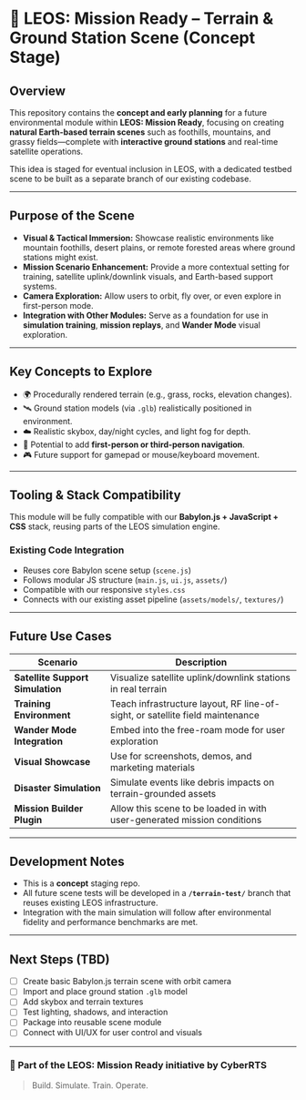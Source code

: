 # 🌄 LEOS: Mission Ready – Terrain & Ground Station Scene (Concept Stage)

## Overview

This repository contains the **concept and early planning** for a future environmental module within **LEOS: Mission Ready**, focusing on creating **natural Earth-based terrain scenes** such as foothills, mountains, and grassy fields—complete with **interactive ground stations** and real-time satellite operations.

This idea is staged for eventual inclusion in LEOS, with a dedicated testbed scene to be built as a separate branch of our existing codebase.

---

## Purpose of the Scene

- **Visual & Tactical Immersion:** Showcase realistic environments like mountain foothills, desert plains, or remote forested areas where ground stations might exist.
- **Mission Scenario Enhancement:** Provide a more contextual setting for training, satellite uplink/downlink visuals, and Earth-based support systems.
- **Camera Exploration:** Allow users to orbit, fly over, or even explore in first-person mode.
- **Integration with Other Modules:** Serve as a foundation for use in **simulation training**, **mission replays**, and **Wander Mode** visual exploration.

---

## Key Concepts to Explore

- 🌍 Procedurally rendered terrain (e.g., grass, rocks, elevation changes).
- 🛰️ Ground station models (via `.glb`) realistically positioned in environment.
- ☁️ Realistic skybox, day/night cycles, and light fog for depth.
- 👣 Potential to add **first-person or third-person navigation**.
- 🎮 Future support for gamepad or mouse/keyboard movement.

---

## Tooling & Stack Compatibility

This module will be fully compatible with our **Babylon.js + JavaScript + CSS** stack, reusing parts of the LEOS simulation engine.

### Existing Code Integration
- Reuses core Babylon scene setup (`scene.js`)
- Follows modular JS structure (`main.js`, `ui.js`, `assets/`)
- Compatible with our responsive `styles.css`
- Connects with our existing asset pipeline (`assets/models/`, `textures/`)

---

## Future Use Cases

| Scenario | Description |
|----------|-------------|
| **Satellite Support Simulation** | Visualize satellite uplink/downlink stations in real terrain |
| **Training Environment** | Teach infrastructure layout, RF line-of-sight, or satellite field maintenance |
| **Wander Mode Integration** | Embed into the free-roam mode for user exploration |
| **Visual Showcase** | Use for screenshots, demos, and marketing materials |
| **Disaster Simulation** | Simulate events like debris impacts on terrain-grounded assets |
| **Mission Builder Plugin** | Allow this scene to be loaded in with user-generated mission conditions |

---

## Development Notes

- This is a **concept** staging repo.
- All future scene tests will be developed in a **`/terrain-test/`** branch that reuses existing LEOS infrastructure.
- Integration with the main simulation will follow after environmental fidelity and performance benchmarks are met.

---

## Next Steps (TBD)

- [ ] Create basic Babylon.js terrain scene with orbit camera
- [ ] Import and place ground station `.glb` model
- [ ] Add skybox and terrain textures
- [ ] Test lighting, shadows, and interaction
- [ ] Package into reusable scene module
- [ ] Connect with UI/UX for user control and visuals

---

### 🚀 Part of the LEOS: Mission Ready initiative by CyberRTS  
> Build. Simulate. Train. Operate.